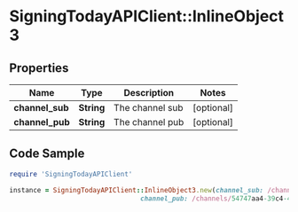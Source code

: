 # SigningTodayAPIClient::InlineObject3

## Properties

Name | Type | Description | Notes
------------ | ------------- | ------------- | -------------
**channel_sub** | **String** | The channel sub | [optional] 
**channel_pub** | **String** | The channel pub | [optional] 

## Code Sample

```ruby
require 'SigningTodayAPIClient'

instance = SigningTodayAPIClient::InlineObject3.new(channel_sub: /channels/91099073-905b-437e-b48f-f21c0e7f4723,
                                 channel_pub: /channels/54747aa4-39c4-4ae4-8f0a-b0f41eb0d7d4)
```


